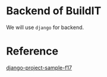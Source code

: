 # Backend of BuildIT
We will use `django` for backend. 



# Reference 

 [django-project-sample-f17](https://github.com/UM-EECS-441/django-project-sample-f17)

